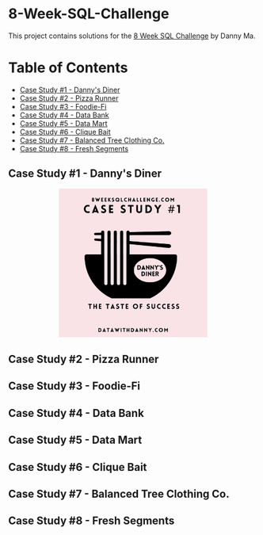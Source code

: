 # 8-Week-SQL-Challenge

This project contains solutions for the [8 Week SQL Challenge](https://8weeksqlchallenge.com/getting-started/) by Danny Ma.

# Table of Contents

- [Case Study #1 - Danny's Diner](#case-study-1---dannys-diner)
- [Case Study #2 - Pizza Runner](#case-study-2---pizza-runner)
- [Case Study #3 - Foodie-Fi](#case-study-3---foodie-fi)
- [Case Study #4 - Data Bank](#case-study-4---data-bank)
- [Case Study #5 - Data Mart](#case-study-5---data-mart)
- [Case Study #6 - Clique Bait](#case-study-6---clique-bait)
- [Case Study #7 - Balanced Tree Clothing Co.](#case-study-7---balanced-tree-clothing-co)
- [Case Study #8 - Fresh Segments](#case-study-8---fresh-segments)






## Case Study #1 - Danny's Diner

<p align="center">
  <img height="300" src="https://github.com/gretapoc/8-Week-SQL-Challenge/blob/main/images/1.png">
</p>

## Case Study #2 - Pizza Runner

## Case Study #3 - Foodie-Fi

## Case Study #4 - Data Bank

## Case Study #5 - Data Mart

## Case Study #6 - Clique Bait

## Case Study #7 - Balanced Tree Clothing Co.

## Case Study #8 - Fresh Segments

